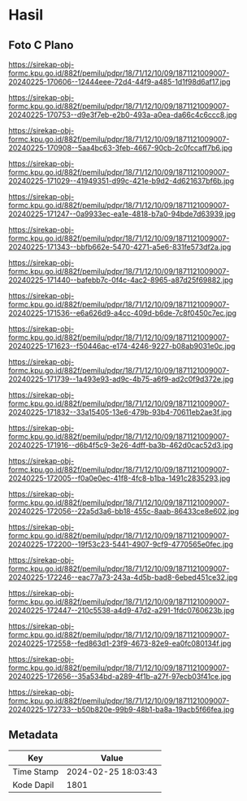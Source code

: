 # Hasil

## Foto C Plano

https://sirekap-obj-formc.kpu.go.id/882f/pemilu/pdpr/18/71/12/10/09/1871121009007-20240225-170606--12444eee-72d4-44f9-a485-1d1f98d6af17.jpg

https://sirekap-obj-formc.kpu.go.id/882f/pemilu/pdpr/18/71/12/10/09/1871121009007-20240225-170753--d9e3f7eb-e2b0-493a-a0ea-da66c4c6ccc8.jpg

https://sirekap-obj-formc.kpu.go.id/882f/pemilu/pdpr/18/71/12/10/09/1871121009007-20240225-170908--5aa4bc63-3feb-4667-90cb-2c0fccaff7b6.jpg

https://sirekap-obj-formc.kpu.go.id/882f/pemilu/pdpr/18/71/12/10/09/1871121009007-20240225-171029--41949351-d99c-421e-b9d2-4d621637bf6b.jpg

https://sirekap-obj-formc.kpu.go.id/882f/pemilu/pdpr/18/71/12/10/09/1871121009007-20240225-171247--0a9933ec-ea1e-4818-b7a0-94bde7d63939.jpg

https://sirekap-obj-formc.kpu.go.id/882f/pemilu/pdpr/18/71/12/10/09/1871121009007-20240225-171343--bbfb662e-5470-4271-a5e6-831fe573df2a.jpg

https://sirekap-obj-formc.kpu.go.id/882f/pemilu/pdpr/18/71/12/10/09/1871121009007-20240225-171440--bafebb7c-0f4c-4ac2-8965-a87d25f69882.jpg

https://sirekap-obj-formc.kpu.go.id/882f/pemilu/pdpr/18/71/12/10/09/1871121009007-20240225-171536--e6a626d9-a4cc-409d-b6de-7c8f0450c7ec.jpg

https://sirekap-obj-formc.kpu.go.id/882f/pemilu/pdpr/18/71/12/10/09/1871121009007-20240225-171623--f50446ac-e174-4246-9227-b08ab9031e0c.jpg

https://sirekap-obj-formc.kpu.go.id/882f/pemilu/pdpr/18/71/12/10/09/1871121009007-20240225-171739--1a493e93-ad9c-4b75-a6f9-ad2c0f9d372e.jpg

https://sirekap-obj-formc.kpu.go.id/882f/pemilu/pdpr/18/71/12/10/09/1871121009007-20240225-171832--33a15405-13e6-479b-93b4-70611eb2ae3f.jpg

https://sirekap-obj-formc.kpu.go.id/882f/pemilu/pdpr/18/71/12/10/09/1871121009007-20240225-171916--d6b4f5c9-3e26-4dff-ba3b-462d0cac52d3.jpg

https://sirekap-obj-formc.kpu.go.id/882f/pemilu/pdpr/18/71/12/10/09/1871121009007-20240225-172005--f0a0e0ec-41f8-4fc8-b1ba-1491c2835293.jpg

https://sirekap-obj-formc.kpu.go.id/882f/pemilu/pdpr/18/71/12/10/09/1871121009007-20240225-172056--22a5d3a6-bb18-455c-8aab-86433ce8e602.jpg

https://sirekap-obj-formc.kpu.go.id/882f/pemilu/pdpr/18/71/12/10/09/1871121009007-20240225-172200--19f53c23-5441-4907-9cf9-4770565e0fec.jpg

https://sirekap-obj-formc.kpu.go.id/882f/pemilu/pdpr/18/71/12/10/09/1871121009007-20240225-172246--eac77a73-243a-4d5b-bad8-6ebed451ce32.jpg

https://sirekap-obj-formc.kpu.go.id/882f/pemilu/pdpr/18/71/12/10/09/1871121009007-20240225-172447--210c5538-a4d9-47d2-a291-1fdc0760623b.jpg

https://sirekap-obj-formc.kpu.go.id/882f/pemilu/pdpr/18/71/12/10/09/1871121009007-20240225-172558--fed863d1-23f9-4673-82e9-ea0fc080134f.jpg

https://sirekap-obj-formc.kpu.go.id/882f/pemilu/pdpr/18/71/12/10/09/1871121009007-20240225-172656--35a534bd-a289-4f1b-a27f-97ecb03f41ce.jpg

https://sirekap-obj-formc.kpu.go.id/882f/pemilu/pdpr/18/71/12/10/09/1871121009007-20240225-172733--b50b820e-99b9-48b1-ba8a-19acb5f66fea.jpg


## Metadata

| Key        | Value               |
| ---------- | ------------------- |
| Time Stamp | 2024-02-25 18:03:43 |
| Kode Dapil | 1801                |



